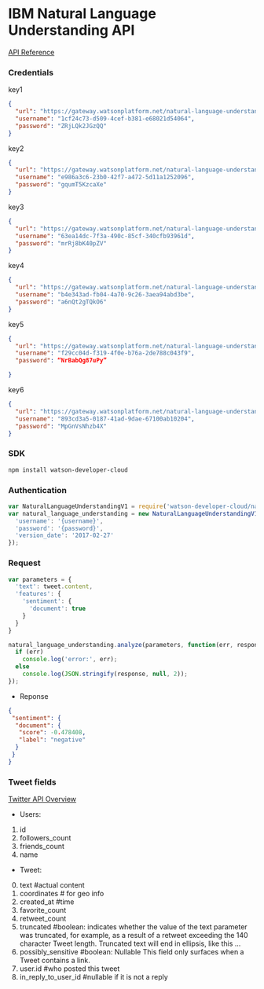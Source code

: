# IBM Natural Language Understanding API

[API Reference](https://www.ibm.com/watson/developercloud/natural-language-understanding/api/v1/#post-analyze)

### Credentials
key1
```json
{
  "url": "https://gateway.watsonplatform.net/natural-language-understanding/api",
  "username": "1cf24c73-d509-4cef-b381-e68021d54064",
  "password": "ZRjLQk2JGzQQ"
}
```
key2
```json
{
  "url": "https://gateway.watsonplatform.net/natural-language-understanding/api",
  "username": "e986a3c6-23b0-42f7-a472-5d11a1252096",
  "password": "gqumT5KzcaXe"
}
```
key3
```json
{
  "url": "https://gateway.watsonplatform.net/natural-language-understanding/api",
  "username": "63ea14dc-7f3a-490c-85cf-340cfb93961d",
  "password": "mrRj8bK40pZV"
}
```
key4
```json
{
  "url": "https://gateway.watsonplatform.net/natural-language-understanding/api",
  "username": "b4e343ad-fb04-4a70-9c26-3aea94abd3be",
  "password": "a6nQt2gTQkO6"
}
```
key5
```json
{
  "url": "https://gateway.watsonplatform.net/natural-language-understanding/api",
  "username": "f29cc04d-f319-4f0e-b76a-2de788c043f9",
  "password": “NrBabQg87uPy”

}
```
key6
```json
{
  "url": "https://gateway.watsonplatform.net/natural-language-understanding/api",
  "username": "893cd3a5-0187-41ad-9dae-67100ab10204",
  "password": "MpGnVsNhzb4X"
}
```

### SDK
```bash
npm install watson-developer-cloud
```

### Authentication
```javascript
var NaturalLanguageUnderstandingV1 = require('watson-developer-cloud/natural-language-understanding/v1.js');
var natural_language_understanding = new NaturalLanguageUnderstandingV1({
  'username': '{username}',
  'password': '{password}',
  'version_date': '2017-02-27'
});
```

### Request
```javascript
var parameters = {
  'text': tweet.content, 
  'features': {
    'sentiment': {
      'document': true
    }
  }
}

natural_language_understanding.analyze(parameters, function(err, response) {
  if (err)
    console.log('error:', err);
  else
    console.log(JSON.stringify(response, null, 2));
});
```

* Reponse
```json
{
 "sentiment": {
  "document": {
   "score": -0.478408,
   "label": "negative"
  }
 }
}
```

### Tweet fields
[Twitter API Overview](https://dev.twitter.com/overview/api/tweets)

- Users: 
1. id
2. followers_count
3. friends_count
4. name

- Tweet:
0. text #actual content 
1. coordinates # for geo info
2. created_at #time
3. favorite_count 
4. retweet_count
5. truncated #boolean: indicates whether the value of the text parameter was truncated, for example, as a result of a retweet exceeding the 140 character Tweet length. Truncated text will end in ellipsis, like this ...
6. possibly_sensitive #boolean: Nullable This field only surfaces when a Tweet contains a link. 
7. user.id #who posted this tweet
8. in_reply_to_user_id #nullable if it is not a reply
